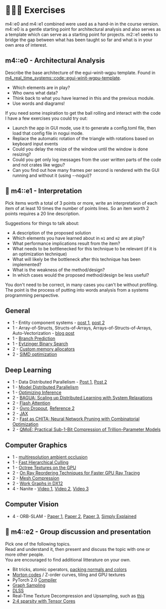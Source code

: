 # 👨🏼‍💻 Exercises
m4::e0 and m4::e1 combined were used as a hand-in in the course version.
m4::e0 is a gentle starting point for architectural analysis and also serves
as a template which can serve as a starting point for projects. m2::e1 seeks
to bridge the gap between what has been taught so far and what is in your
own area of interest.

## m4::e0 - Architectural Analysis
Describe the base architecture of the egui-winit-wgpu template. Found in
[m4_real_time_systems::code::egui-winit-wgpu-template][0].

* Which elements are in play?  
* Who owns what data?  
* Think back to what you have learned in this and the previous module.  
* Use words and diagrams!  

If you need some inspiration to get the ball rolling and interact with the code
I have a few exercises you could try out:

* Launch the app in GUI mode, use it to generate a config.toml file, then load that config file in nogui mode.
* Replace the automatic rotation of the triangle with rotations based on keyboard input events
* Could you delay the resize of the window until the window is done resizing?
* Could you get only log messages from the user written parts of the code and not crates like wgpu?
* Can you find out how many frames per second is rendered with the GUI running and without it (using --nogui)?

## 🧬 m4::e1 - Interpretation
Pick items worth a total of 3 points or more, write an interpretation of each
item of at least 10 times the number of points lines. So an item worth 2 points
requires a 20 line description.

Suggestions for things to talk about:

* A description of the proposed solution
* Which elements you have learned about in ```m1``` and ```m2``` are at play?
* What performance implications result from the item?
* What needs to be bottlenecked for this technique to be relevant (if it is an optimization technique)
* What will likely be the bottleneck after this technique has been implemented?
* What is the weakness of the method/design?
* In which cases would the proposed method/design be less useful?

You don't need to be correct, in many cases you can't be without profiling. The point is the process of putting
into words analysis from a systems programming perspective.

## General

* 1 - Entity component systems - [post 1][1], [post 2][2]
* 1 - Array-of-Structs, Structs-of-Arrays, Arrays-of-Structs-of-Arrays, Auto-Vectorization - [blog post][3]
* 1 - [Branch Prediction][4]
* 1 - [Eytzinger Binary Search][5]
* 2 - [Custom memory allocators][6]
* 2 - [SIMD optimization][7]

## Deep Learning

* 1 - Data Distributed Parallelism - [Post 1][8], [Post 2][9]
* 1 - [Model Distributed Parallelism][10]
* 1 - [Optimizing Inference][11]
* 2 - [BAGUA: Scaling up Distributed Learning with System Relaxations][12]
* 2 - [Flash Attention][13]
* 2 - [Gyro Dropout][14], [Reference 2][15]
* 2 - [JAX][16]
* 2 - [Fast as CHITA: Neural Network Pruning with Combinatorial Optimization][17]
* 2 - [QMoE: Practical Sub-1-Bit Compression of Trillion-Parameter Models][22]

## Computer Graphics

* 1 - [multiresolution ambient occlusion][24]
* 1 - [Fast Hierarchical Culling][18]
* 1 - [Octree Textures on the GPU][19]
* 2 - [On Ray Reordering Techniques for Faster GPU Ray Tracing][20]
* 2 - [Mesh Compression][21]
* 2 - [Work Graphs in DX12][23]
* 4 - Nanite - [Video 1][25], [Video 2][26], [Video 3][27]

## Computer Vision

* 4 - ORB-SLAM - [Paper 1][28], [Paper 2][29], [Paper 3][30], [Simply Explained][31]

## 🧬 m4::e2 - Group discussion and presentation
Pick one of the following topics.  
Read and understand it, then present and discuss the topic with one or more other people.  
You are encouraged to find additional litterature on your own.

* Bit tricks, atomic operators, [packing normals and colors][33]
* [Morton codes][34] / Z-order curves, tiling and GPU textures
* PyTorch 2.0 [Compiler][37]
* [Graph Sampling][38]
* [DLSS][36]
* Real-Time Texture Decompression and Upsampling, such as [this][32]
* [2:4 sparsity with Tensor Cores][35]

[0]: https://github.com/absorensen/the-guide/tree/main/m4_real_time_systems/code/egui-winit-wgpu-template
[1]: https://austinmorlan.com/posts/entity_component_system/
[2]: https://www.simplilearn.com/entity-component-system-introductory-guide-article
[3]: https://www.rustsim.org/blog/2020/03/23/simd-aosoa-in-nalgebra/
[4]: https://stackoverflow.com/questions/11227809/why-is-processing-a-sorted-array-faster-than-processing-an-unsorted-array
[5]: https://algorithmica.org/en/eytzinger
[6]: https://screwjankgames.github.io/engine%20programming/2020/09/24/writing-your-own-memory-allocators.html
[7]: https://ipthomas.com/blog/n-times-faster-than-c/
[8]: https://pytorch.org/tutorials/beginner/ddp_series_theory.html
[9]: https://pytorch.org/tutorials/intermediate/ddp_tutorial.html
[10]: https://docs.aws.amazon.com/sagemaker/latest/dg/model-parallel-intro.html
[11]: https://pytorch.org/blog/optimizing-libtorch/?hss_channel=lcp-78618366
[12]: https://arxiv.org/pdf/2107.01499.pdf
[13]: https://arxiv.org/pdf/2205.14135.pdf
[14]: https://proceedings.mlsys.org/paper_files/paper/2022/file/72aa1632b83c93a2f680dbb5235f1a83-Paper.pdf
[15]: https://docs.mosaicml.com/projects/composer/en/stable/method_cards/gyro_dropout.html
[16]: https://jax.readthedocs.io/en/latest/notebooks/Common_Gotchas_in_JAX.html
[17]: https://arxiv.org/abs/2302.14623
[18]: https://cesium.com/blog/2015/08/04/fast-hierarchical-culling/
[19]: https://developer.nvidia.com/gpugems/gpugems2/part-v-image-oriented-computing/chapter-37-octree-textures-gpu
[20]: https://meistdan.github.io/publications/raysorting/paper.pdf
[21]: https://iquilezles.org/articles/meshcompression/
[22]: https://arxiv.org/pdf/2310.16795.pdf
[23]: https://devblogs.microsoft.com/directx/d3d12-work-graphs-preview/
[24]: https://iquilezles.org/articles/multiresaocc/
[25]: https://www.youtube.com/watch?v=TMorJX3Nj6U
[26]: https://www.youtube.com/watch?v=NRnj_lnpORU
[27]: https://www.youtube.com/watch?v=eviSykqSUUw
[28]: https://arxiv.org/pdf/1502.00956.pdf
[29]: https://arxiv.org/pdf/1610.06475v1.pdf
[30]: https://arxiv.org/pdf/2007.11898.pdf
[31]: https://www.uio.no/studier/emner/matnat/its/TEK5030/v20/forelesninger/lecture_10_3_orb-slam.pdf
[32]: https://research.nvidia.com/labs/rtr/neural_texture_compression/
[33]: https://aras-p.info/texts/CompactNormalStorage.html
[34]: http://johnsietsma.com/2019/12/05/morton-order-introduction/
[35]: https://developer.nvidia.com/blog/accelerating-inference-with-sparsity-using-ampere-and-tensorrt/
[36]: https://www.nvidia.com/en-us/geforce/news/nvidia-dlss-3-5-ray-reconstruction/
[37]: https://pytorch.org/docs/stable/torch.compiler.html
[38]: https://arxiv.org/abs/2105.02315
